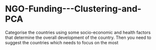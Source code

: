 # NGO-Funding---Clustering-and-PCA
Categorise the countries using some socio-economic and health factors that determine the overall development of the country. Then you need to suggest the countries which needs to focus on the most
